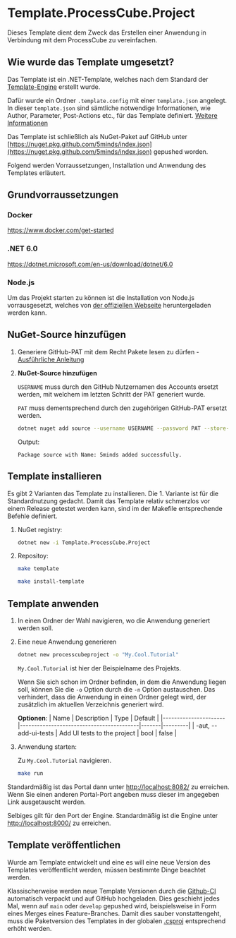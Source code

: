 # Template.ProcessCube.Project

Dieses Template dient dem Zweck das Erstellen einer Anwendung in Verbindung mit dem ProcessCube zu vereinfachen.

## Wie wurde das Template umgesetzt?

Das Template ist ein .NET-Template, welches nach dem Standard der [Template-Engine](https://github.com/dotnet/templating/wiki) erstellt wurde.

Dafür wurde ein Ordner `.template.config` mit einer `template.json` angelegt.
In dieser `template.json` sind sämtliche notwendige Informationen, wie Author, Parameter, Post-Actions etc., für das Template definiert. [Weitere Informationen](https://docs.microsoft.com/de-de/dotnet/core/tools/custom-templates#templatejson)

Das Template ist schließlich als NuGet-Paket auf GitHub unter [https://nuget.pkg.github.com/5minds/index.json](https://nuget.pkg.github.com/5minds/index.json) gepushed worden.

Folgend werden Vorraussetzungen, Installation und Anwendung des Templates erläutert.

## Grundvorraussetzungen

### Docker

<https://www.docker.com/get-started>

### .NET 6.0

<https://dotnet.microsoft.com/en-us/download/dotnet/6.0>

### Node.js

Um das Projekt starten zu können ist die Installation von Node.js vorrausgesetzt, welches von [der offiziellen Webseite](https://nodejs.org/en/download/)
heruntergeladen werden kann.

## NuGet-Source hinzufügen

1. Generiere GitHub-PAT mit dem Recht Pakete lesen zu dürfen - [Ausführliche Anleitung](documentation/github/set_up_github_credentials_for_github-packages.md)

2. **NuGet-Source hinzufügen**

    `USERNAME` muss durch den GitHub Nutzernamen des Accounts ersetzt werden, mit welchem im letzten Schritt der PAT generiert wurde.

    `PAT` muss dementsprechend durch den zugehörigen GitHub-PAT ersetzt werden.

    ```zsh
    dotnet nuget add source --username USERNAME --password PAT --store-password-in-clear-text --name 5minds "https://nuget.pkg.github.com/5minds/index.json"
    ```

    Output:

    ```text
    Package source with Name: 5minds added successfully.
    ```

## Template installieren

Es gibt 2 Varianten das Template zu installieren.
Die 1. Variante ist für die Standardnutzung gedacht.
Damit das Template relativ schmerzlos vor einem Release getestet werden kann, sind im der Makefile entsprechende Befehle definiert.

1. NuGet registry:

    ```zsh
    dotnet new -i Template.ProcessCube.Project
    ```

2. Repositoy:

    ```zsh
    make template
    ```

    ```zsh
    make install-template
    ```

## Template anwenden

1. In einen Ordner der Wahl navigieren, wo die Anwendung generiert werden soll.
2. Eine neue Anwendung generieren

    ```zsh
    dotnet new processcubeproject -o "My.Cool.Tutorial"
    ```

    `My.Cool.Tutorial` ist hier der Beispielname des Projekts.

    Wenn Sie sich schon im Ordner befinden, in dem die Anwendung liegen soll, können Sie die `-o` Option durch die `-n` Option austauschen. Das verhindert, dass die Anwendung in einen Ordner gelegt wird, der zusätzlich im aktuellen Verzeichnis generiert wird.

    **Optionen**:
    | Name                 | Description                              | Type  | Default |
    |----------------------|------------------------------------------|-------|---------|
    | -aut, --add-ui-tests | Add UI tests to the project              | bool  | false   |

3. Anwendung starten:

    Zu `My.Cool.Tutorial` navigieren.

    ```zsh
    make run
    ```

Standardmäßig ist das Portal dann unter <http://localhost:8082/> zu erreichen. Wenn Sie einen anderen Portal-Port angeben muss dieser im angegeben Link ausgetauscht werden.

Selbiges gilt für den Port der Engine. Standardmäßig ist die Engine unter <http://localhost:8000/> zu erreichen.

## Template veröffentlichen

Wurde am Template entwickelt und eine es will eine neue Version des Templates veröffentlicht werden, müssen bestimmte Dinge beachtet werden.

Klassischerweise werden neue Template Versionen durch die [Github-CI](.github/workflows/publish_template.yml) automatisch verpackt und auf GitHub hochgeladen.
Dies geschieht jedes Mal, wenn auf `main` oder `develop` gepushed wird, beispielsweise in Form eines Merges eines Feature-Branches.
Damit dies sauber vonstattengeht, muss die Paketversion des Templates in der globalen [.csproj](TemplateHandler.csproj) entsprechend erhöht werden.
